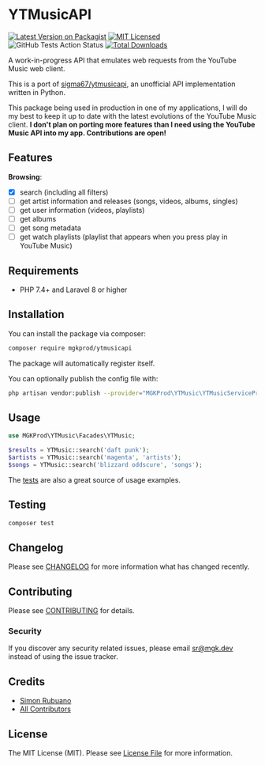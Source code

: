 # YTMusicAPI

[![Latest Version on Packagist](https://img.shields.io/packagist/v/mgkprod/ytmusicapi.svg?style=flat-square)](https://packagist.org/packages/mgkprod/ytmusicapi)
[![MIT Licensed](https://img.shields.io/badge/license-MIT-brightgreen.svg?style=flat-square)](LICENSE.md)
![GitHub Tests Action Status](https://img.shields.io/github/workflow/status/mgkprod/ytmusicapi/Tests?label=tests&style=flat-square)
[![Total Downloads](https://img.shields.io/packagist/dt/mgkprod/ytmusicapi.svg?style=flat-square)](https://packagist.org/packages/mgkprod/ytmusicapi)

A work-in-progress API that emulates web requests from the YouTube Music web client.

This is a port of [sigma67/ytmusicapi](https://github.com/sigma67/ytmusicapi), an unofficial API implementation written in Python.

This package being used in production in one of my applications, I will do my best to keep it up to date with the latest evolutions of the YouTube Music client.
**I don't plan on porting more features than I need using the YouTube Music API into my app. Contributions are open!**

## Features


**Browsing**:

* [x] search (including all filters)
* [ ] get artist information and releases (songs, videos, albums, singles)
* [ ] get user information (videos, playlists)
* [ ] get albums
* [ ] get song metadata
* [ ] get watch playlists (playlist that appears when you press play in YouTube Music)

## Requirements

* PHP 7.4+ and Laravel 8 or higher

## Installation

You can install the package via composer:

```bash
composer require mgkprod/ytmusicapi
```

The package will automatically register itself.

You can optionally publish the config file with:

```bash
php artisan vendor:publish --provider="MGKProd\YTMusic\YTMusicServiceProvider" --tag="config"
```

## Usage

``` php
use MGKProd\YTMusic\Facades\YTMusic;

$results = YTMusic::search('daft punk');
$artists = YTMusic::search('magenta', 'artists');
$songs = YTMusic::search('blizzard oddscure', 'songs');
```

The [tests](./tests/BrowsingTest.php) are also a great source of usage examples.

## Testing

``` bash
composer test
```

## Changelog

Please see [CHANGELOG](CHANGELOG.md) for more information what has changed recently.

## Contributing

Please see [CONTRIBUTING](CONTRIBUTING.md) for details.

### Security

If you discover any security related issues, please email sr@mgk.dev instead of using the issue tracker.

## Credits

- [Simon Rubuano](https://github.com/mgkprod)
- [All Contributors](../../contributors)

## License

The MIT License (MIT). Please see [License File](LICENSE.md) for more information.
